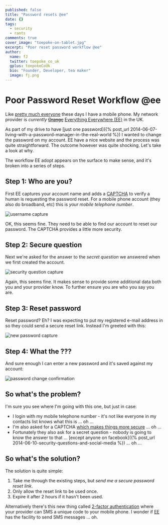 ```yaml
---
published: false
title: "Password resets @ee"
date: {}
tags: 
  - security
  - rants
comments: true
cover_image: "toepoke-on-tablet.jpg"
excerpt: "Poor reset password workflow @ee"
author: 
  name: fJ
  twitter: toepoke_co_uk
  gplus: toepokeCoUk
  bio: "Founder, Developer, tea maker"
  image: fj.png
---
```


# Poor Password Reset Workflow @ee
Like [pretty much everyone](http://www.rferl.org/content/report-says-75-percent-of-worlds-population-have-mobile-phones/24648234.html) these days I have a mobile phone. My network provider is _currently_  ~~[Orange](http://www.orange.co.uk/)~~ [Everything Everywhere (EE)](http://ee.co.uk/) in the UK.

As part of my drive to have [just one password]({% post_url 2014-06-07-living-with-a-password-manager-in-the-real-world %}) I wanted to change the password on my account. EE have a nice website and the process was quite straightforward. The outcome however was quite shocking.  Let's take a look at why.

The workflow EE adopt appears on the surface to make sense, and it's broken into a series of steps.  

## Step 1: Who are you?

First EE captures your account name and adds a [CAPTCHA](http://www.captcha.net/) to verify a human is requesting the password reset.  For a mobile phone account (they also do broadband, etc) this is _your mobile telephone number_.

<img src="/images/2014-10-16-screen-#1.jpg" alt="username capture" title="username capture" />

OK, this seems fine.  They need to be able to find our account to reset our password.  The CAPTCHA provides a little more security.

## Step 2: Secure question
Next we're asked for the answer to the _secret question_ we answered when we first created the account.

<img src="/images/2014-10-16-screen-#2.jpg" alt="security question capture" title="security question capture" />

Again, this seems fine. It makes sense to provide some additional data both you and your provider know.  To further ensure you are who you say you are.

## Step 3: Reset password
Reset password? Eh? I was expecting to put my registered e-mail address in so they could send a secure reset link. Instead I'm greeted with this:

<img src="/images/2014-10-16-screen-#3.jpg" alt="new password capture" title="new password capture" />

## Step 4: __What the ???__ 

And sure enough I can enter a new password and it's saved against my account:

<img src="/images/2014-10-16-screen-#4" alt="password change confirmation" title="password change confirmation" />

## So what's the problem?
I'm sure you see where I'm going with this one, but just in case:
- I login with my mobile telephone number - it's not like everyone in my contacts list knows what this is ... oh ...
- I'm also asked for a CAPTCHA [which makes things more secure](http://captcha.com/articles/can-captcha-be-broken.html) ... oh ...
- Fortunately they also ask for a secret question - nobody is going to know the answer to that ... [except anyone on facebook]({% post_url 2014-06-10-security-questions-and-social-media %}) ... oh ...

## So what's the solution?
The solution is quite simple:
1. Take me through the existing steps, but _send me a secure password reset link_.  
2. Only allow the reset link to be used once.
3. Expire it after 2 hours if it hasn't been used.

Alternatively there's this new thing called [2-factor authentication](http://lifehacker.com/5938565/heres-everywhere-you-should-enable-two-factor-authentication-right-now) where your provider can SMS a unique code to your mobile phone.  I wonder if [EE](http://ee.co.uk/) has the facility to send SMS messages ... oh.